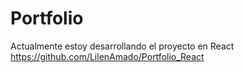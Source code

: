 # Portfolio
Actualmente estoy desarrollando el proyecto en React https://github.com/LilenAmado/Portfolio_React
